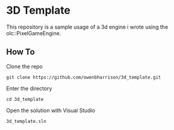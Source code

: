 # 3D Template
This repository is a sample usage of a 3d engine i wrote using the olc::PixelGameEngine.

## How To
Clone the repo
```
git clone https://github.com/owenbharrison/3d_template.git
```
Enter the directory
```
cd 3d_template
```
Open the solution with Visual Studio
```
3d_template.sln
```
